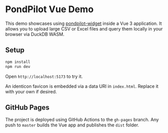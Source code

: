 # PondPilot Vue Demo

This demo showcases using [pondpilot-widget](https://github.com/pondpilot/pondpilot-widget) inside a Vue 3 application. It allows you to upload large CSV or Excel files and query them locally in your browser via DuckDB WASM.

## Setup

```bash
npm install
npm run dev
```

Open `http://localhost:5173` to try it.

An identicon favicon is embedded via a data URI in `index.html`. Replace it with your own if desired.

## GitHub Pages

The project is deployed using GitHub Actions to the `gh-pages` branch. Any push to `master` builds the Vue app and publishes the `dist` folder.

